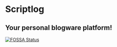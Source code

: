# Scriptlog

## Your personal blogware platform!

[![FOSSA Status](https://app.fossa.com/api/projects/git%2Bgithub.com%2Fcakmoel%2FScriptlog.svg?type=shield)](https://app.fossa.com/projects/git%2Bgithub.com%2Fcakmoel%2FScriptlog?ref=badge_shield)
